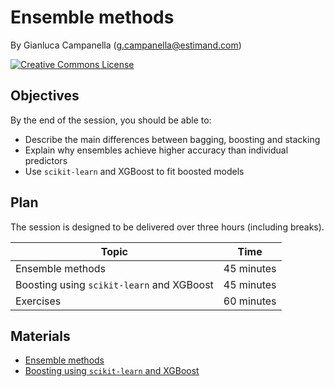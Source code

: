 # Ensemble methods

By Gianluca Campanella (<g.campanella@estimand.com>)

[![Creative Commons License](https://i.creativecommons.org/l/by/4.0/80x15.png)](http://creativecommons.org/licenses/by/4.0/)

## Objectives

By the end of the session, you should be able to:

* Describe the main differences between bagging, boosting and stacking
* Explain why ensembles achieve higher accuracy than individual predictors
* Use `scikit-learn` and XGBoost to fit boosted models

## Plan

The session is designed to be delivered over three hours (including breaks).

| Topic                                     | Time        |
| ----------------------------------------- | ----------- |
| Ensemble methods                          | 45 minutes  |
| Boosting using `scikit-learn` and XGBoost | 45 minutes  |
| Exercises                                 | 60 minutes  |

## Materials

* [Ensemble methods](https://cdn.rawgit.com/estimand/ga-data-science/master/14_ensemble_methods/slides/ensemble_methods.pdf)
* [Boosting using `scikit-learn` and XGBoost](https://cdn.rawgit.com/estimand/ga-data-science/master/14_ensemble_methods/notebooks/01_boosting.ipynb)

